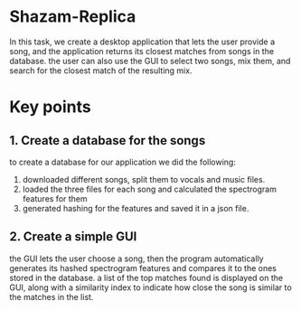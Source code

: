 # Shazam-Replica
In this task, we create a desktop application that lets the user provide a song, and the application returns its closest matches from songs in the database. 
the user can also use the GUI to select two songs, mix them, and search for the closest match of the resulting mix. 

# Key points
## 1. Create a database for the songs
to create a database for our application we did the following:
  1. downloaded different songs, split them to vocals and music files.
  2. loaded the three files for each song and calculated the spectrogram features for them
  3. generated hashing for the features and saved it in a json file. 

## 2. Create a simple GUI 
the GUI lets the user choose a song, then the program automatically generates its hashed spectrogram features and compares it to the ones stored in the database. a list of the top 
matches found is displayed on the GUI, along with a similarity index to indicate how close the song is similar to the matches in the list. 


